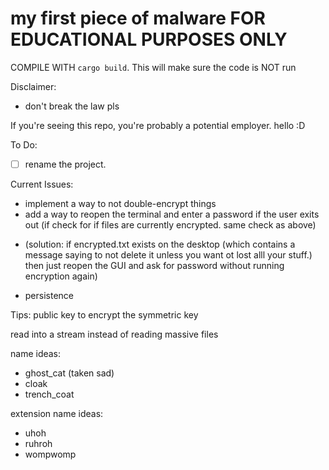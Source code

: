 # my first piece of malware FOR EDUCATIONAL PURPOSES ONLY

COMPILE WITH `cargo build`. This will make sure the code is NOT run

Disclaimer:
* don't break the law pls

If you're seeing this repo, you're probably a potential employer. hello :D

To Do:
- [ ] rename the project.

Current Issues:
* implement a way to not double-encrypt things
* add a way to reopen the terminal and enter a password if the user exits out (if check for if files are currently encrypted. same check as above)
- (solution: if encrypted.txt exists on the desktop (which contains a message saying to not delete it unless you want ot lost alll your stuff.) then just reopen the GUI and ask for password without running encryption again)
* persistence



Tips: public key to encrypt the symmetric key

read into a stream instead of reading massive files

name ideas:
* ghost_cat (taken sad)
* cloak
* trench_coat


extension name ideas:
* uhoh
* ruhroh
* wompwomp